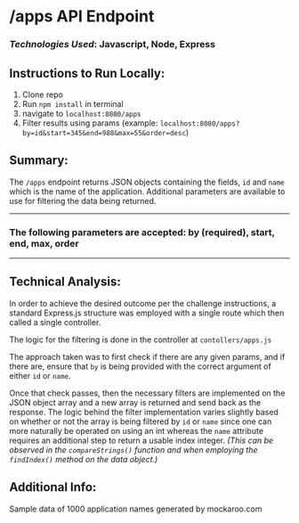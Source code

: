# /apps API Endpoint

### _Technologies Used_: Javascript, Node, Express

## Instructions to Run Locally:

1. Clone repo
2. Run `npm install` in terminal
3. navigate to `localhost:8080/apps`
4. Filter results using params (example: `localhost:8080/apps?by=id&start=345&end=988&max=55&order=desc`)

## Summary:

The `/apps` endpoint returns JSON objects containing the fields, `id` and `name` which is the name of the application. Additional parameters are available to use for filtering the data being returned.

---

### The following parameters are accepted: **by (required), start, end, max, order**

---

## Technical Analysis:

In order to achieve the desired outcome per the challenge instructions, a standard Express.js structure was employed with a single route which then called a single controller.

The logic for the filtering is done in the controller at `contollers/apps.js`

The approach taken was to first check if there are any given params, and if there are, ensure that `by` is being provided with the correct argument of either `id` or `name`.

Once that check passes, then the necessary filters are implemented on the JSON object array and a new array is returned and send back as the response. The logic behind the filter implementation varies slightly based on whether or not the array is being filtered by `id` or `name` since one can more naturally be operated on using an int whereas the `name` attribute requires an additional step to return a usable index integer. _(This can be observed in the `compareStrings()` function and when employing the `findIndex()` method on the data object.)_

## Additional Info:

Sample data of 1000 application names generated by mockaroo.com
